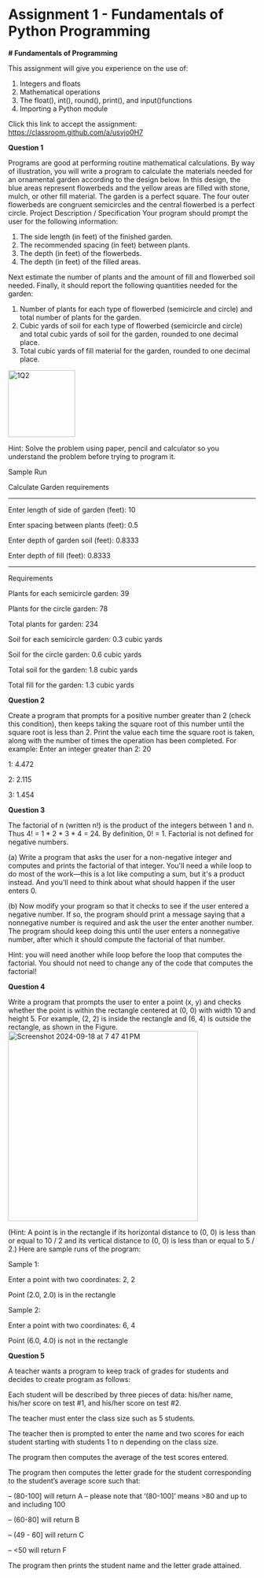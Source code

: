 # Assignment 1 - Fundamentals of Python Programming

**# Fundamentals of Programming**

This assignment will give you experience on the use of:

1. Integers and floats
2. Mathematical operations
3. The float(), int(), round(), print(), and input()functions
4. Importing a Python module

Click this link to accept the assignment: https://classroom.github.com/a/usvjo0H7 

**Question 1**

Programs are good at performing routine mathematical calculations. By way of illustration, you will write a program to calculate the materials needed for an ornamental garden according to the design below. In this design, the blue areas represent flowerbeds and the yellow areas are filled with stone, mulch, or other fill material. The garden is a perfect square. The four outer flowerbeds are congruent semicircles and the central flowerbed is a perfect circle.
Project Description / Specification
Your program should prompt the user for the following information:
1. The side length (in feet) of the finished garden.
2. The recommended spacing (in feet) between plants.
3. The depth (in feet) of the flowerbeds.
4. The depth (in feet) of the filled areas.

Next estimate the number of plants and the amount of fill and flowerbed soil needed.
Finally, it should report the following quantities needed for the garden:
1. Number of plants for each type of flowerbed (semicircle and circle) and total number of plants for the garden.
2. Cubic yards of soil for each type of flowerbed (semicircle and circle) and total cubic yards of soil for the garden, rounded to one decimal place.
3. Total cubic yards of fill material for the garden, rounded to one decimal place.
    
<img width="136" alt="1Q2" src="https://github.com/user-attachments/assets/1ff1f546-f67d-47d9-a86a-983331c4cb7a">

Hint: Solve the problem using paper, pencil and calculator so you understand the problem before trying to program it.

Sample Run

Calculate Garden requirements

-----------------------------

Enter length of side of garden (feet): 10

Enter spacing between plants (feet): 0.5

Enter depth of garden soil (feet): 0.8333

Enter depth of fill (feet): 0.8333

-----------------------------

Requirements

Plants for each semicircle garden: 39

Plants for the circle garden: 78

Total plants for garden: 234

Soil for each semicircle garden: 0.3 cubic yards

Soil for the circle garden: 0.6 cubic yards

Total soil for the garden: 1.8 cubic yards

Total fill for the garden: 1.3 cubic yards

**Question 2**

Create a program that prompts for a positive number greater than 2 (check this condition), then keeps taking the square root of this number until the square root is less than 2. Print the value each time the square root is taken, along with the number of times the operation has been completed. For example:
Enter an integer greater than 2: 20

1: 4.472

2: 2.115

3: 1.454

**Question 3**

The factorial of n (written n!) is the product of the integers between 1 and n. Thus 4! = 1 * 2 * 3 * 4 = 24. By definition, 0! = 1. Factorial is not defined for negative numbers.

(a) Write a program that asks the user for a non-negative integer and computes and prints the factorial of that integer. You'll need a while loop to do most of the work—this is a lot like computing a sum, but it's a product instead. And you'll need to think about what should happen if the user enters 0.

(b) Now modify your program so that it checks to see if the user entered a negative number. If so, the program should print a message saying that a nonnegative number is required and ask the user the enter another number. The program should keep doing this until the user enters a nonnegative number, after which it should compute the factorial of that number.

Hint: you will need another while loop before the loop that computes the factorial. You should not need to change any of the code that computes the factorial!

**Question 4**

Write a program that prompts the user to enter a point (x, y) and checks whether the point is within the rectangle centered at (0, 0) with width 10 and height 5. For example, (2, 2) is inside the rectangle and (6, 4) is outside the rectangle, as shown in the Figure. 
<img width="386" alt="Screenshot 2024-09-18 at 7 47 41 PM" src="https://github.com/user-attachments/assets/a11e3e98-f47b-466e-a774-b1a982242af7">

(Hint: A point is in the rectangle if its horizontal distance to (0, 0) is less than or equal to 10 / 2 and its vertical distance to (0, 0) is less than or equal to 5 / 2.) 
Here are sample runs of the program:

Sample 1:

Enter a point with two coordinates: 2, 2

Point (2.0, 2.0) is in the rectangle

Sample 2:

Enter a point with two coordinates: 6, 4

Point (6.0, 4.0) is not in the rectangle

**Question 5**

A teacher wants a program to keep track of grades for students and decides to create program as follows:

Each student will be described by three pieces of data: his/her name, his/her score on test #1, and his/her score on test #2.

The teacher must enter the class size such as 5 students.

The teacher then is prompted to enter the name and two scores for each student starting with students 1 to n depending on the class size.

The program then computes the average of the test scores entered.

The program then computes the letter grade for the student corresponding to the student’s average score such that:

– (80-100] will return A – please note that ‘(80-100]’ means >80 and up to and including 100 

– (60-80] will return B

– (49 - 60] will return C

– <50 will return F

The program then prints the student name and the letter grade attained.
